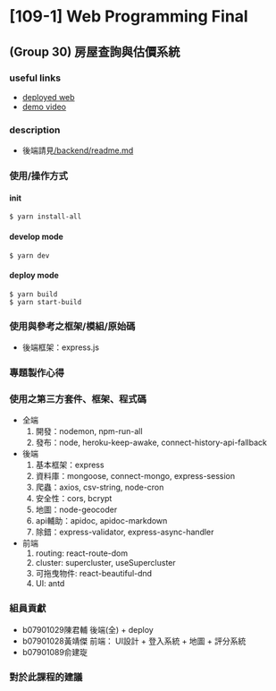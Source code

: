 # [109-1] Web Programming Final 
## (Group 30) 房屋查詢與估價系統
### useful links
* [deployed web](https://houses-valuation.herokuapp.com/)
* [demo video](#)
### description
* 後端請見[/backend/readme.md](https://github.com/Claude0311/web-final/tree/main/backend)
### 使用/操作方式
#### init
```
$ yarn install-all
```
#### develop mode
```
$ yarn dev
```
#### deploy mode
```
$ yarn build
$ yarn start-build
```

### 使用與參考之框架/模組/原始碼
* 後端框架：express.js
### 專題製作心得
### 使用之第三方套件、框架、程式碼
* 全端
    1. 開發：nodemon, npm-run-all
    2. 發布：node, heroku-keep-awake, connect-history-api-fallback
* 後端
    1. 基本框架：express
    2. 資料庫：mongoose, connect-mongo, express-session
    3. 爬蟲：axios, csv-string, node-cron
    4. 安全性：cors, bcrypt
    5. 地圖：node-geocoder
    6. api輔助：apidoc, apidoc-markdown
    7. 除錯：express-validator, express-async-handler
* 前端
    1. routing: react-route-dom
    2. cluster: supercluster, useSupercluster
    3. 可拖曳物件: react-beautiful-dnd
    4. UI: antd
### 組員貢獻
* b07901029陳君輔
後端(全) + deploy
* b07901028黃靖傑
前端： UI設計 + 登入系統 + 地圖 + 評分系統
* b07901089俞建琁

### 對於此課程的建議